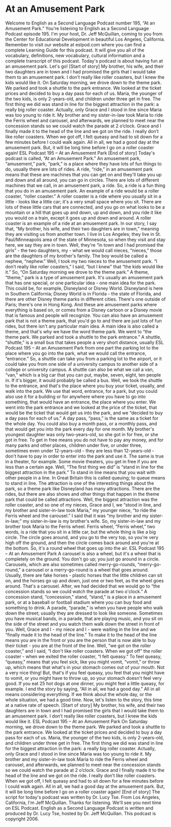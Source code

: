 # At an Amusement Park

Welcome to English as a Second Language Podcast number 195, “At an Amusement Park.”  You're listening to English as a Second Language Podcast episode 195.  I'm your host, Dr. Jeff McQuillan, coming to you from the Center for Educational Development in beautiful Los Angeles, California.  Remember to visit our website at eslpod.com where you can find a complete Learning Guide for this podcast.  It will give you all of the vocabulary, definitions, new vocabulary, cultural information and a complete transcript of this podcast.  Today's podcast is about having fun at an amusement park.  Let's go!  [Start of story]  My brother, his wife, and their two daughters are in town and I had promised the girls that I would take them to an amusement park.  I don’t really like roller coasters, but I knew the kids would like it.    On Saturday morning, we drove down to the theme park.  We parked and took a shuttle to the park entrance.  We looked at the ticket prices and decided to buy a day pass for each of us.  Maria, the younger of the two kids, is only 2-years-old, and children under three get in free.    The first thing we did was stand in line for the biggest attraction in the park: a really big roller coaster.  Actually, only Grace and I stood in line since Maria was too young to ride it.  My brother and my sister-in-law took Maria to ride the Ferris wheel and carousel, and afterwards, we planned to meet near the concession stands so we could watch the parade at 2 o’clock.  Grace and I finally made it to the head of the line and we got on the ride.  I really don’t like roller coasters.  When we got off, I felt queasy and had to sit down for a few minutes before I could walk again.    All in all, we had a good day at the amusement park. But, it will be long time before I go on a roller coaster again! ESL Podcast  195 – At an Amusement Park  [End of story]  Today's podcast is called, “At an Amusement Park.”  An amusement park, “amusement,” park, “park,” is a place where they have lots of fun things to do, usually there are lots of rides.  A ride, “ride,” in an amusement park means that these are machines that you can get on and they'll take you up and down and all around, you can go in circles.  There are lots of different machines that we call, in an amusement park, a ride.  So, a ride is a fun thing that you do in an amusement park.    An example of a ride would be a roller coaster, “roller coaster.”  A roller coaster is a ride where you usually sit in a little - looks like a little car; it's a very small space where you sit.  There are lots of these little cars that are connected, and you go on what looks to be a mountain or a hill that goes up and down, up and down, and you ride it like you would on a train, except it goes up and down and around.  A roller coaster is an example of a ride at an amusement park.  In our story, I say that, “My brother, his wife, and their two daughters are in town,” meaning they are visiting us from another town.  I live in Los Angeles; they live in St. Paul/Minneapolis area of the state of Minnesota, so when they visit and stay here, we say they are in town.  Well, they're “in town and I had promised the girls” - the two daughters, my - what we would call nieces, “nieces,” those are the daughters of my brother's family.  The boy would be called a nephew, “nephew.”  Well, I took my two nieces to the amusement park.  “I don’t really like roller coasters,” I said, “but I knew” that “the kids would like it.”  So, “On Saturday morning we drove to the theme park.”  A theme, “theme,” park is a type of amusement park.  It's usually an amusement park that has one special, or one particular idea - one main idea for the park.  This could be, for example, Disneyland or Disney World.  Disneyland is here in Southern California; Disney World is in Florida - the state of Florida, and there are other Disney theme parks in different cities.  There's one outside of Paris; there's one in Hong Kong. And these are amusement parks where everything is based on, or comes from a Disney cartoon or a Disney movie that is famous and people will recognize.  You can also have an amusement park that is not a theme park, that you'd go to and there are just lots of fun rides, but there isn't any particular main idea.  A main idea is also called a theme, and that's why we have the word theme park.  We went to “the theme park.  We parked and took a shuttle to the park entrance.”  A shuttle, “shuttle,” is a small bus that takes people a very short distance, usually ESL Podcast  195 – At an Amusement Park  from one part the parking lot to the place where you go into the park, what we would call the entrance, “entrance.”  So, a shuttle can take you from a parking lot to the airport, or it could take you from one side of a university campus to another side of a college or university campus.  A shuttle can also be what we call a van, “van,” which is a big car that you can put, maybe, seven, eight, ten people in.  If it's bigger, it would probably be called a bus.  Well, we took the shuttle to the entrance, and that's the place where you buy your ticket, usually, and walk into the park.  We use that word, entrance, for a park, but you could also use it for a building or for anywhere where you have to go into something, that would have an entrance, the place where you enter.  We went into the park entrance and we looked at the price of the ticket, that would be the ticket that would get us into the park, and we “decided to buy a day pass for each of us.”  A day pass, “pass,” is the same as a ticket for the whole day.  You could also buy a month pass, or a monthly pass, and that would get you into the park every day for one month.  My brother's youngest daughter was only two-years-old, so she got in for free, or she got in free.  To get in free means you do not have to pay any money, and for many parks and other places, children under five, or under three, sometimes even under 12-years-old - they are less than 12-years-old - don't have to pay in order to enter into the park and use it.  The same is true in a theater, for example.  Some movie theaters, you get in free if you are less than a certain age.  Well, “The first thing we did” is “stand in line for the biggest attraction in the park.”  To stand in line means that you wait with other people in a line.  In Great Britain this is called queuing; to queue means to stand in line.  The attraction is one of the interesting things about the park, so a theme park like Disneyland has many attractions.  There are the rides, but there are also shows and other things that happen in the theme park that could be called attractions.  Well, the biggest attraction was the roller coaster, and so one of my nieces, Grace and I, we “stood in line, and my brother and sister-in-law took Maria,” my younger niece, “to ride the Ferris wheel and the carousel.”  I said that it was “my brother and my sister-in-law;” my sister-in-law is my brother's wife.  So, my sister-in-law and my brother took Maria to the Ferris wheel.  Ferris wheel, “Ferris wheel,” two words, is a ride that you sit in a little car, but the whole thing is like a big circle.  The circle goes around, and you go to the very top, so you're very high off the ground, and then the circle comes back around and you're at the bottom.  So, it's a round wheel that goes up into the air. ESL Podcast  195 – At an Amusement Park  A carousel is also a wheel, but it's a wheel that is completely on the ground.  You don't go up; you just go around in a circle.  Carousels, which are also sometimes called merry-go-rounds, “merry-go-round,” a carousel or a merry-go-round is a wheel that goes around.  Usually, there are fake horses - plastic horses that the little children can sit on, and the horses go up and down, just one or two feet, as the wheel goes around.  That's a carousel.  After, we had decided that we would go to “the concession stands so we could watch the parade at two o'clock.”  A concession stand, “concession,” stand, “stand,” is a place in a amusement park, or at a baseball or football stadium where you can buy food and something to drink.  A parade, “parade,” is when you have people who walk down the street; usually they are dressed to look like someone.  Sometimes you have musical bands, in a parade, that are playing music, and you sit on the side of the street and you watch them walk down the street in front of you.  Well, Grace and I - my niece and I - were waiting in the line and we “finally made it to the head of the line.”  To make it to the head of the line means you are in the front or you are the person that is now able to buy their ticket - you are at the front of the line.  Well, “we got on the roller coaster,” and I said, “I don't like roller coasters.  When we got off” the roller coaster - when we exited the roller coaster, “I felt queasy.”  To feel queasy, “queasy,” means that you feel sick, like you might vomit, “vomit,” or throw up, which means that what's in your stomach comes out of your mouth.  Not a very nice thing!  But, that's if you feel queasy, you feel that you might have to vomit, or you might have to throw up, so your stomach doesn't feel very good.  If you eat 25 hot dogs at one dinner, you might feel a little queasy, for example.  I end the story by saying, “All in all, we had a good day.”  All in all means considering everything.  If we think about the whole day, or the whole situation, we had a good time.  Now, let's listen to the story, this time at a native rate of speech.  [Start of story]  My brother, his wife, and their two daughters are in town and I had promised the girls that I would take them to an amusement park.  I don’t really like roller coasters, but I knew the kids would like it. ESL Podcast  195 – At an Amusement Park   On Saturday morning, we drove down to the theme park.  We parked and took a shuttle to the park entrance.  We looked at the ticket prices and decided to buy a day pass for each of us.  Maria, the younger of the two kids, is only 2-years-old, and children under three get in free.    The first thing we did was stand in line for the biggest attraction in the park: a really big roller coaster.  Actually, only Grace and I stood in line since Maria was too young to ride it.  My brother and my sister-in-law took Maria to ride the Ferris wheel and carousel, and afterwards, we planned to meet near the concession stands so we could watch the parade at 2 o’clock.  Grace and I finally made it to the head of the line and we got on the ride.  I really don’t like roller coasters.  When we got off, I felt queasy and had to sit down for a few minutes before I could walk again.    All in all, we had a good day at the amusement park. But, it will be long time before I go on a roller coaster again!  [End of story]  The script for today's podcast was written by Dr. Lucy Tse.    From Los Angeles, California, I'm Jeff McQuillan.  Thanks for listening.  We'll see you next time on ESL Podcast.  English as a Second Language Podcast is written and produced by Dr. Lucy Tse, hosted by Dr. Jeff McQuillan.  This podcast is copyright 2006.

